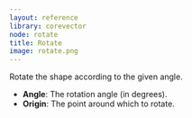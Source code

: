 ```yaml
---
layout: reference
library: corevector
node: rotate
title: Rotate
image: rotate.png
---
```

Rotate the shape according to the given angle.

* **Angle**: The rotation angle (in degrees).
* **Origin**: The point around which to rotate.
